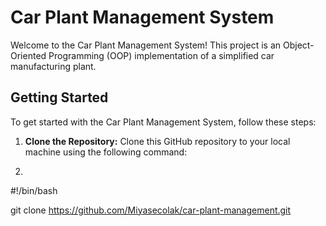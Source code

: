# Car Plant Management System

Welcome to the Car Plant Management System! This project is an Object-Oriented Programming (OOP) implementation of a simplified car manufacturing plant. 

## Getting Started

To get started with the Car Plant Management System, follow these steps:

1. **Clone the Repository:** Clone this GitHub repository to your local machine using the following command:
2. ```bash
#!/bin/bash


git clone https://github.com/Miyasecolak/car-plant-management.git
```
